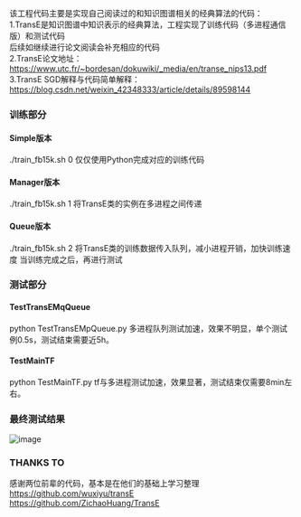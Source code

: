 该工程代码主要是实现自己阅读过的和知识图谱相关的经典算法的代码：  
1.TransE是知识图谱中知识表示的经典算法，工程实现了训练代码（多进程通信版）和测试代码  
后续如继续进行论文阅读会补充相应的代码  
2.TransE论文地址： https://www.utc.fr/~bordesan/dokuwiki/_media/en/transe_nips13.pdf  
3.TransE SGD解释与代码简单解释： https://blog.csdn.net/weixin_42348333/article/details/89598144  

### 训练部分
#### Simple版本
./train_fb15k.sh 0
仅仅使用Python完成对应的训练代码
#### Manager版本
./train_fb15k.sh 1
将TransE类的实例在多进程之间传递
#### Queue版本
./train_fb15k.sh 2
将TransE类的训练数据传入队列，减小进程开销，加快训练速度
当训练完成之后，再进行测试
### 测试部分
#### TestTransEMqQueue
python TestTransEMpQueue.py
多进程队列测试加速，效果不明显，单个测试例0.5s，测试结束需要近5h。
#### TestMainTF
 python TestMainTF.py
tf与多进程测试加速，效果显著，测试结束仅需要8min左右。
### 最终测试结果
![image](https://github.com/haidfs/TransE/blob/master/images/TestResult.png)
### THANKS TO
感谢两位前辈的代码，基本是在他们的基础上学习整理  
https://github.com/wuxiyu/transE  
https://github.com/ZichaoHuang/TransE

